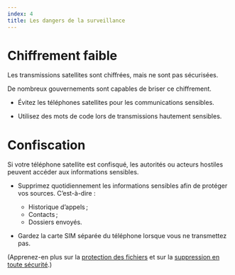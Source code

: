 ```yaml
---
index: 4
title: Les dangers de la surveillance
---
```

# Chiffrement faible

Les transmissions satellites sont chiffrées, mais ne sont pas sécurisées.

De nombreux gouvernements sont capables de briser ce chiffrement.

*   Évitez les téléphones satellites pour les communications sensibles.

*   Utilisez des mots de code lors de transmissions hautement sensibles.

# Confiscation

Si votre téléphone satellite est confisqué, les autorités ou acteurs hostiles peuvent accéder aux informations sensibles.

*   Supprimez quotidiennement les informations sensibles afin de protéger vos sources. C’est-à-dire :

     * Historique d’appels ;
     * Contacts ; 
     * Dossiers envoyés.

*   Gardez la carte SIM séparée du téléphone lorsque vous ne transmettez pas.

(Apprenez-en plus sur la [protection des fichiers](umbrella://information/protecting-files) et sur la [suppression en toute sécurité](umbrella://information/safely-deleting).)

